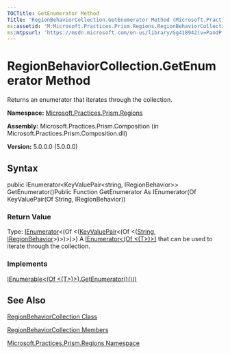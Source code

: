 ```yaml
---
TOCTitle: GetEnumerator Method
Title: 'RegionBehaviorCollection.GetEnumerator Method (Microsoft.Practices.Prism.Regions)'
ms:assetid: 'M:Microsoft.Practices.Prism.Regions.RegionBehaviorCollection.GetEnumerator'
ms:mtpsurl: 'https://msdn.microsoft.com/en-us/library/Gg418942(v=PandP.50)'
---
```



# RegionBehaviorCollection.GetEnumerator Method

Returns an enumerator that iterates through the collection.

**Namespace:** [Microsoft.Practices.Prism.Regions](https://msdn.microsoft.com/library/microsoft.practices.prism.regions)
**Assembly:** Microsoft.Practices.Prism.Composition (in Microsoft.Practices.Prism.Composition.dll)

**Version:** 5.0.0.0 (5.0.0.0)

## Syntax

public IEnumerator&lt;KeyValuePair&lt;string, IRegionBehavior&gt;&gt; GetEnumerator()Public Function GetEnumerator As IEnumerator(Of KeyValuePair(Of String, IRegionBehavior))
### Return Value

Type: [IEnumerator](http://msdn.microsoft.com/en-us/library/78dfe2yb)&lt;(Of &lt;([KeyValuePair](http://msdn.microsoft.com/en-us/library/5tbh8a42)&lt;(Of &lt;([String](http://msdn.microsoft.com/en-us/library/s1wwdcbf), [IRegionBehavior](https://msdn.microsoft.com/library/microsoft.practices.prism.regions.iregionbehavior)&gt;)&gt;)&gt;)&gt;)
A [IEnumerator&lt;(Of &lt;(T&gt;)&gt;)](http://msdn.microsoft.com/en-us/library/78dfe2yb) that can be used to iterate through the collection.
### Implements

[IEnumerable&lt;(Of &lt;(T&gt;)&gt;).GetEnumerator()()()](http://msdn.microsoft.com/en-us/library/s793z9y2)

## See Also

[RegionBehaviorCollection Class](https://msdn.microsoft.com/library/microsoft.practices.prism.regions.regionbehaviorcollection)

[RegionBehaviorCollection Members](https://msdn.microsoft.com/allmembers.t:microsoft.practices.prism.regions.regionbehaviorcollection)

[Microsoft.Practices.Prism.Regions Namespace](https://msdn.microsoft.com/library/microsoft.practices.prism.regions)
